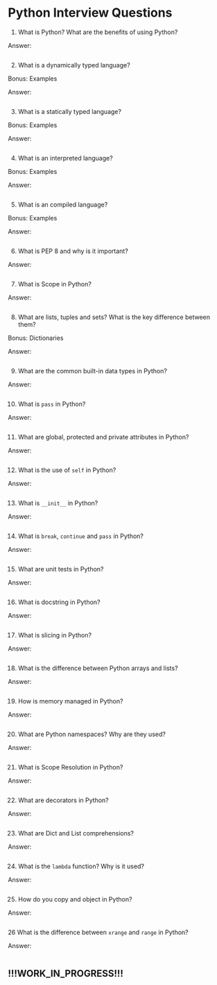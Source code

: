 # Python Interview Questions

1. What is Python? What are the benefits of using Python?

Answer:

```text

```

2. What is a dynamically typed language?

Bonus: Examples

Answer:

```text

```

3. What is a statically typed language?

Bonus: Examples

Answer:

```text

```

4. What is an interpreted language?

Bonus: Examples

Answer:

```text

```

5. What is an compiled language?

Bonus: Examples

Answer:

```text

```

6. What is PEP 8 and why is it important?

Answer:

```text

```

7. What is Scope in Python?

Answer:

```text

```

8. What are lists, tuples and sets? What is the key difference between them?

Bonus: Dictionaries

Answer:

```text

```

9. What are the common built-in data types in Python?

Answer:

```text

```

10. What is ```pass``` in Python?

Answer:

```text

```

11. What are global, protected and private attributes in Python?

Answer:

```text

```

12. What is the use of ```self``` in Python?

Answer:

```text

```

13. What is ```__init__``` in Python?

Answer:

```text

```

14. What is ```break```, ```continue``` and ```pass``` in Python?

Answer:

```text

```

15. What are unit tests in Python?

Answer:

```text

```

16. What is docstring in Python?

Answer:

```text

```

17. What is slicing in Python?

Answer:

```text

```

18. What is the difference between Python arrays and lists?

Answer:

```text

```

19. How is memory managed in Python?

Answer:

```text

```

20. What are Python namespaces? Why are they used?

Answer:

```text

```

21. What is Scope Resolution in Python?

Answer:

```text

```

22. What are decorators in Python?

Answer:

```text

```

23. What are Dict and List comprehensions?

Answer:

```text

```

24. What is the ```lambda``` function? Why is it used?

Answer:

```text

```

25. How do you copy and object in Python?

Answer:

```text

```

26 What is the difference between ```xrange``` and ```range``` in Python?

Answer:

```text

```


## !!!WORK_IN_PROGRESS!!!
